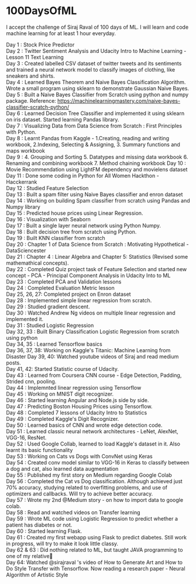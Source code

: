 # 100DaysOfML
I accept the challenge of Siraj Raval of 100 days of ML. I will learn and code machine learning for at least 1 hour everyday.

Day 1 : Stock Price Predictor <br />
Day 2 : Twitter Sentiment Analysis and Udacity Intro to Machine Learning - Lesson 11 Text Learning <br />
Day 3 : Created labelled CSV dataset of twitter tweets and its sentiments and trained a neural network model to classify images of clothing, like sneakers and shirts. <br />
Day 4 : Learned Bayes Theorem and Naive Bayes Classification Algorithm. Wrote a small program using sklearn to demonstrate Gaussian Naive Bayes. <br />
Day 5 : Built a Naive Bayes Classifier from Scratch using python and numpy package. Reference: https://machinelearningmastery.com/naive-bayes-classifier-scratch-python/ <br/>
Day 6 : Learned Decision Tree Classifier and implemented it using sklearn on iris dataset. Started learning Pandas library. <br />
Day 7 : Visualizing Data from Data Science from Scratch : First Principles with Python. <br />
Day 8 : Learnt Pandas from Kaggle - 
	1.Creating, reading and writing workbook, 
	2.Indexing, Selecting & Assigning, 
	3. Summary functions and maps workbook <br />
Day 9 : 4. Grouping and Sorting
		5. Datatypes and missing data workbook
		6. Renaming and combining workbook
		7. Method chaining workbook
Day 10 : Movie Recommendation using LightFM dependency and movielens dataset<br />
Day 11 : Done some coding in Python for All Women Hackthon - Hacckerrank<br />
Day 12 : Studied Feature Selection <br />
Day 13 : Built a spam filter using Naive Bayes classifier and enron dataset<br />
Day 14 : Working on building Spam classifier from scratch using Pandas and Numpy library<br />
Day 15 : Predicted house prices using Linear Regression.<br />
Day 16 : Visualization with Seaborn<br />
Day 17 : Built a single layer neural network using Python Numpy. <br />
Day 18 : Built decision tree from scratch using Python. <br />
Day 19 : Built KNN classifier from scratch <br />
Day 20 : Chapter 1 of Data Science from Scratch : Motivating Hypothetical - DataSciencester<br />
Day 21 : Chapter 4 : Linear Algebra and Chapter 5: Statistics (Revised some mathemathical concepts). <br />
Day 22 : Completed Quiz project task of Feature Selection and started new concept - PCA - Principal Component Analysis in Udacity Into to ML<br />
Day 23 : Completed PCA and Validation lessons  <br/>
Day 24 : Completed Evaluation Metric lesson <br/>
Day 25, 26, 27: Completed project on Enron dataset<br />
Day 28 : Implemented simple linear regression from scratch. <br/>
Day 29 : Studied gradient descent. <br />
Day 30 : Watched Andrew Ng videos on multiple linear regression and implemented it. <br />
Day 31 : Studied Logistic Regression<br/>
Day 32, 33 : Built Binary Classification Logistic Regression from scratch using python <br/>
Day 34, 35 : Learned Tensorflow basics<br />
Day 36, 37, 38: Working on Kaggle's Titanic: Machine Learning from Disaster
Day 39, 40: Watched youtube videos of Siraj and read medium posts.<br/>
Day 41, 42: Started Statistic course of Udacity.<br/>
Day 43 : Learned from Coursera CNN course - Edge Detection, Padding, Strided cnn, pooling.<br/>
Day 44 : Implemnted linear regression using Tensorflow<br/>
Day 45 : Working on MNIST digit recognizer.<br/>
Day 46 : Started learning Angular and Node.js side by side.<br/>
Day 47 : Predicting Boston Housing Prices using Tensorflow.<br/>
Day 48 : Completed 7 lessons of Udacity Intro to Statistics<br/>
Day 49 : Completed Kaggle's Digit Recognizer.<br/>
Day 50 : Learned basics of CNN and wrote edge detection code.<br/>
Day 51 : Learned classic neural network architectures - LeNet, AlexNet, VGG-16, ResNet.<br/>
Day 52 : Used Google Collab, learned to load Kaggle's dataset in it. Also learnt its basic functionality<br/>
Day 53 : Working on Cats vs Dogs with ConvNet using Keras<br/>
Day 54 : Created conv model similar to VGG-16 in Keras to classify between a dog and cat, also learned data augmentation<br/>
Day 55 : Published my first story on Medium regarding Google Colab<br/>
Day 56 : Completed the Cat vs Dog classification. Although achieved just 70% accuracy, studying related to overfitting problems, and use of optimizers and callbacks. Will try to achieve better accuracy.<br/>
Day 57 : Wrote my 2nd @Medium story - on how to import data to google colab.<br/>
Day 58 : Read and watched videos on Transfer learning<br/>
Day 59 : Wrote ML code using Logistic Regression to predict whether a patient has diabetes or not. <br/>
Day 60 : Started learning Flask.<br/>
Day 61 : Created my first webapp using Flask to predict diabetes. Still work in progress, will try to make it look little classy.<br/>
Day 62 & 63 : Did nothing related to ML, but taught JAVA programming to one of my relative🙂<br/>
Day 64: Watched @sirajraval 's video of How to Generate Art and How to Do Style Transfer with Tensorflow. Now reading a research paper - Neural Algorithm of Artistic Style<br/>

